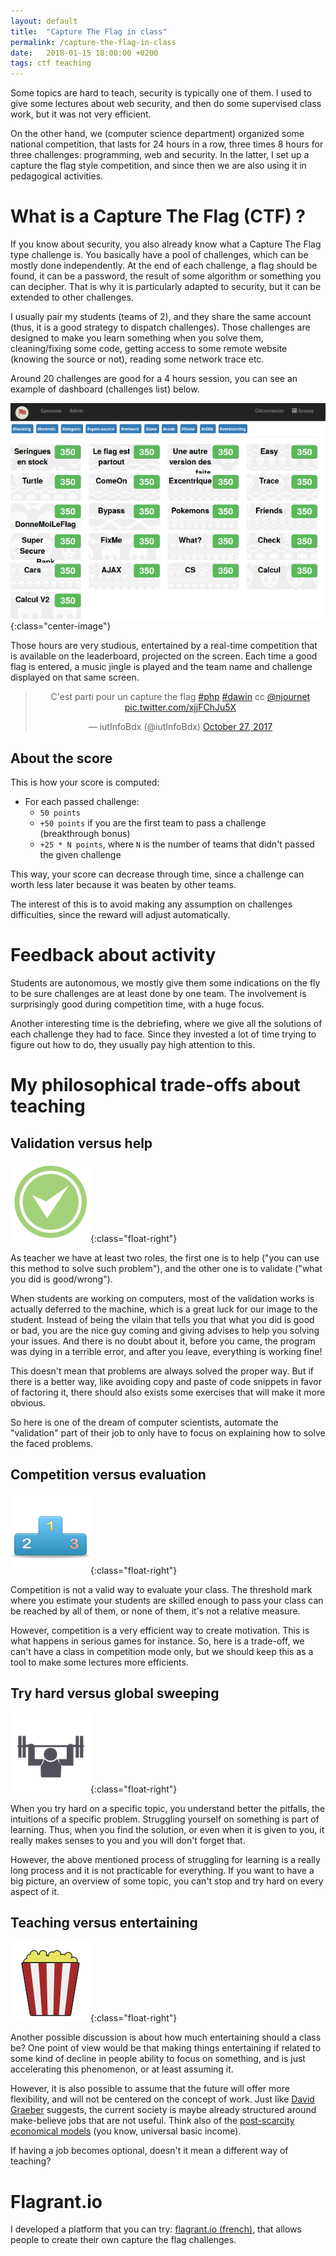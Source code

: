 ```yaml
---
layout: default
title:  "Capture The Flag in class"
permalink: /capture-the-flag-in-class
date:   2018-01-15 18:00:00 +0200
tags: ctf teaching
---
```


Some topics are hard to teach, security is typically one of them. I used to give some lectures about web security,
and then do some supervised class work, but it was not very efficient.

<!--more-->

On the other hand, we (computer science department) organized some national competition, that lasts for 24 hours in
a row, three times 8 hours for three challenges: programming, web and security. In the latter, I set up a capture the
flag style competition, and since then we are also using it in pedagogical activities.

# What is a Capture The Flag (CTF) ?

If you know about security, you also already know what a Capture The Flag type challenge is. You basically have a pool
of challenges, which can be mostly done independently. At the end of each challenge, a flag should be found, it can
be a password, the result of some algorithm or something you can decipher. That is why it is particularly adapted to
security, but it can be extended to other challenges.

I usually pair my students (teams of 2), and they share the same account (thus, it is a good strategy to dispatch
challenges). Those challenges are designed to make you learn something when you solve them, cleaning/fixing some
code, getting access to some remote website (knowing the source or not), reading some network trace etc.

Around 20 challenges are good for a 4 hours session, you can see an example of dashboard (challenges list) below.

![Dashboard](/assets/imgs/flagrant-challenges.png){:class="center-image"}

Those hours are very studious, entertained by a real-time competition that is available on the leaderboard, projected
on the screen. Each time a good flag is entered, a music jingle is played and the team name and challenge displayed
on that same screen.

<center>
<blockquote class="twitter-tweet"><p lang="fr" dir="ltr">C&#39;est parti pour un capture the flag <a href="https://twitter.com/hashtag/php?src=hash&amp;ref_src=twsrc%5Etfw">#php</a> <a href="https://twitter.com/hashtag/dawin?src=hash&amp;ref_src=twsrc%5Etfw">#dawin</a> cc <a href="https://twitter.com/njournet?ref_src=twsrc%5Etfw">@njournet</a> <a href="https://t.co/xjjFChJu5X">pic.twitter.com/xjjFChJu5X</a></p>&mdash; iutInfoBdx (@iutInfoBdx) <a href="https://twitter.com/iutInfoBdx/status/923798091375022080?ref_src=twsrc%5Etfw">October 27, 2017</a></blockquote> <script async src="https://platform.twitter.com/widgets.js" charset="utf-8"></script> 
</center>

## About the score

This is how your score is computed:

* For each passed challenge:
    * `50 points`
    * `+50 points` if you are the first team to pass a challenge (breakthrough bonus)
    * `+25 * N points`, where `N` is the number of teams that didn't passed the given challenge

This way, your score can decrease through time, since a challenge can worth less later because it was beaten by
other teams.

The interest of this is to avoid making any assumption on challenges difficulties, since the reward will adjust
automatically.

# Feedback about activity

Students are autonomous, we mostly give them some indications on the fly to be sure challenges are at least done by
one team. The involvement is surprisingly good during competition time, with a huge focus.

Another interesting time is the debriefing, where we give all the solutions of each challenge they had to face. Since
they invested a lot of time trying to figure out how to do, they usually pay high attention to this.

# My philosophical trade-offs about teaching

## Validation versus help

![Validation](/assets/imgs/validation.png){:class="float-right"}

As teacher we have at least two roles, the first one is to help ("you can use this method to solve such problem"),
and the other one is to validate ("what you did is good/wrong").

When students are working on computers, most of the validation works is actually deferred to the machine, which is
a great luck for our image to the student. Instead of being the vilain that tells you that what you did is good or
bad, you are the nice guy coming and giving advises to help you solving your issues. And there is no doubt about it,
before you came, the program was dying in a terrible error, and after you leave, everything is working fine!

This doesn't mean that problems are always solved the proper way. But if there is a better way, like avoiding
copy and paste of code snippets in favor of factoring it, there should also exists some exercises that will make it
more obvious.

So here is one of the dream of computer scientists, automate the "validation" part of their job to only have to focus
on explaining how to solve the faced problems.

## Competition versus evaluation

![Validation](/assets/imgs/podium.png){:class="float-right"}

Competition is not a valid way to evaluate your class. The threshold mark where you estimate your students are
skilled enough to pass your class can be reached by all of them, or none of them, it's not a relative measure.

However, competition is a very efficient way to create motivation. This is what happens in serious games for instance.
So, here is a trade-off, we can't have a class in competition mode only, but we should keep this as a tool to make
some lectures more efficients.

## Try hard versus global sweeping

![Validation](/assets/imgs/strong.png){:class="float-right"}

When you try hard on a specific topic, you understand better the pitfalls, the intuitions of a specific problem.
Struggling yourself on something is part of learning. Thus, when you find the solution, or even when it is given to you,
it really makes senses to you and you will don't forget that.

However, the above mentioned process of struggling for learning is a really long process and it is not practicable
for everything. If you want to have a big picture, an overview of some topic, you can't stop and try hard on every
aspect of it.

## Teaching versus entertaining

![Validation](/assets/imgs/popcorn.png){:class="float-right"}

Another possible discussion is about how much entertaining should a class be? One point of view would be that making
things entertaining if related to some kind of decline in people ability to focus on something, and is just
accelerating this phenomenon, or at least assuming it.

However, it is also possible to assume that the future will offer more flexibility, and will not be centered on
the concept of work. Just like [David Graeber](https://en.wikipedia.org/wiki/Bullshit_Jobs) suggests, the current
society is maybe already structured around make-believe jobs that are not useful. Think also of the
[post-scarcity economical models](https://en.wikipedia.org/wiki/Post-scarcity_economy) (you know, universal basic income).

If having a job becomes optional, doesn't it mean a different way of teaching?

# Flagrant.io

I developed a platform that you can try: [flagrant.io (french)](https://flagrant.io/), that allows people to create
their own capture the flag challenges.
